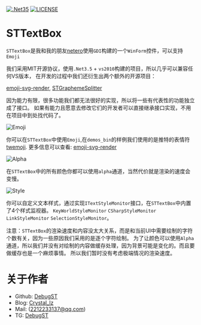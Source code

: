 [![.Net35](https://img.shields.io/badge/DotNet-3.5-blue)](https://www.microsoft.com/zh-cn/download/details.aspx?id=25150)
[![LICENSE](https://img.shields.io/badge/License-MIT-green)](https://github.com/DebugST/STNodeEditor/blob/main/LICENSE)

# STTextBox
`STTextBox`是我和我的朋友[netero](https://github.com/0x54164)使用`GDI`构建的一个`WinForm`控件，可以支持`Emoji`

我们采用MIT开源协议，使用`.Net3.5` + `vs2010`构建的项目，所以几乎可以兼容任何VS版本，
在开发的过程中我们还衍生出两个额外的开源项目：

[emoji-svg-render](https://github.com/DebugST/emoji-svg-render), 
[STGraphemeSplitter](https://github.com/DebugST/STGraphemeSplitter)

因为能力有限，很多功能我们都无法很好的实现，所以将一些有代表性的功能独立成了接口。
如果有能力且愿意去修改它们的开发者可以直接继承接口实现，不用在项目中到处找代码了。

![Emoji](https://s3.bmp.ovh/imgs/2022/08/01/870c128600fcaf5b.png)

你可以在`STTextBox`中使用`Emoji`,在`demos_bin`的样例我们使用的是推特的表情符[twemoji](https://github.com/twitter/twemoji).
更多信息可以查看: [emoji-svg-render](https://github.com/DebugST/emoji-svg-render)

![Alpha](https://s3.bmp.ovh/imgs/2022/08/01/9adb88ed6966ba5b.png)

在`STTextBox`中的所有颜色你都可以使用`alpha`通道，当然代价就是渲染的速度会变慢。

![Style](https://s3.bmp.ovh/imgs/2022/08/01/d18e93176e4a4e48.png)

你可以自定义文本样式，通过实现`ITextStyleMonitor`接口，在`STTextBox`中内置了4个样式监视器。
`KeyWorldStyleMonitor` `CSharpStyleMonitor` `LinkStyleMonitor` `SelectionStyleMonitor`。

注意：`STTextBox`的渲染速度和内容没太大关系，而是和当前UI中需要绘制的字符个数有关，因为一些原因我们采用的是逐个字符绘制。
为了让颜色可以使用`Alpha`通道，所以我们并没有对绘制的内容做缓存处理，因为背景可能是变化的。而且要做缓存也是一个麻烦事情。
所以我们暂时没有考虑极端情况的渲染速度。

# 关于作者
* Github: [DebugST](https://github.com/DebugST/)
* Blog: [Crystal_lz](http://st233.com)
* Mail: (2212233137@qq.com)
* TG: [DebugST](t.me/DebugST)